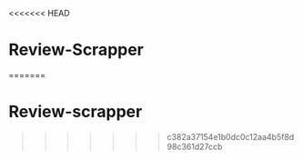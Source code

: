 <<<<<<< HEAD
# Review-Scrapper
=======
# Review-scrapper
>>>>>>> c382a37154e1b0dc0c12aa4b5f8d98c361d27ccb
